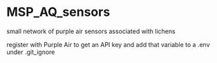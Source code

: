 # MSP_AQ_sensors
small network of purple air sensors associated with lichens

register with Purple Air to get an API key and add that variable to a .env under .git_ignore

